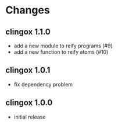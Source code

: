 # Changes

## clingox 1.1.0
* add a new module to reify programs (#9)
* add a new function to reify atoms (#10)

## clingox 1.0.1
* fix dependency problem

## clingox 1.0.0
* initial release
